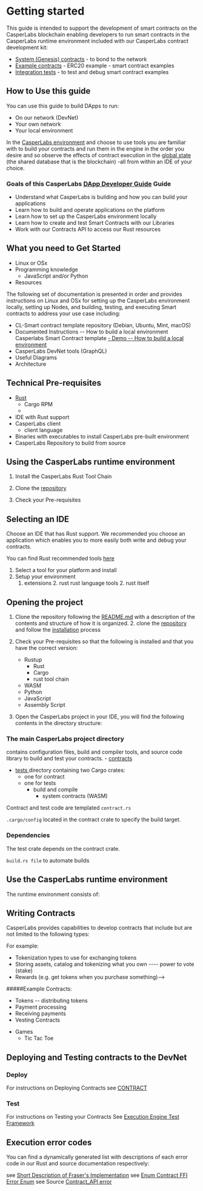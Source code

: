 
Getting started
===============


This guide is intended to support the development of smart contracts on the CasperLabs blockchain enabling developers to run smart contracts in the CasperLabs runtime environment included with our CasperLabs contract development kit:

- [System (Genesis) contracts](https://github.com/CasperLabs/CasperLabs/tree/master/execution-engine/contracts/system) - to bond to the network
- [Example contracts](https://github.com/CasperLabs/CasperLabs/tree/master/execution-engine/contracts/examples) - ERC20 example - smart contract examples
- [Integration tests](...) - to test and debug smart contract examples


How to Use this guide
---------------------

You can use this guide to build DApps to run:

- On our network (DevNet)
- Your own network
- Your local environment

In the [CasperLabs environment](https://clarity.casperlabs.io/#/) and choose to use tools you are familiar with to build your contracts and run them in the engine in the order you desire and so observe the effects of contract execution in the [global state](https://techspec.casperlabs.io/en/latest/implementation/global-state.html) (the shared database that is the blockchain) -all from within an IDE of your choice.


### Goals of this CasperLabs [DApp Developer Guide](https://github.com/CasperLabs/casperlabs-wiki-docs/blob/dev/Home.md#dapp-developers) Guide

- Understand what CasperLabs is building and how you can build your applications
- Learn how to build and operate applications on the platform
- Learn how to set up the CasperLabs environment locally
- Learn how to create and test Smart Contracts with our Libraries
- Work with our Contracts API to access our Rust resources

## What you need to Get Started

- Linux or OSx
- Programming knowledge
  - JavaScript and/or Python
- Resources

The following set of documentation is presented in order and provides instructions on Linux and OSx for setting up the CasperLabs environment locally, setting up Nodes, and building, testing, and executing Smart contracts to address your use case including:

- CL-Smart contract template repository (Debian, Ubuntu, Mint, macOS)
- Documented Instructions -- How to build a local environment Casperlabs Smart Contract template
[- Demo -- How to build a local environment
]()
- CasperLabs DevNet tools (GraphQL)
- Useful Diagrams
- Architecture


Technical Pre-requisites
------------------------

- [Rust](https://www.rust-lang.org/tools/install)
  - Cargo RPM
  - 
- IDE with Rust support
- CasperLabs client
  - client language
- Binaries with executables to install CasperLabs pre-built environment
- CasperLabs Repository to build from source

Using the CasperLabs runtime environment
----------------------------------------

1. Install the CasperLabs Rust Tool Chain
1. Clone the [repository](https://github.com/CasperLabs/CasperLabs/tree/dev/execution-engine)

1. Check your Pre-requisites


Selecting an IDE
------------------------------------------

Choose an IDE that has Rust support. We recommended you choose an application which enables you to more easily both write and debug your contracts.

You can find Rust recommended tools [here](https://www.rust-lang.org/tools)

1. Select a tool for your platform and install
2. Setup your environment
   1. extensions
      2. rust rust language tools
      2. rust itself

Opening the project
------------------------------------

1. Clone the repository following the [README.md](https://github.com/CasperLabs/CasperLabs/blob/master/execution-engine/cargo-casperlabs/README.md) with a description of the contents and structure of how it is organized.
   2. clone the [repository](...) and follow the [installation](...) process
<!--https://github.com/CasperLabs/CasperLabs/tree/dev/execution-engine-->

2. Check your Pre-requisites so that the following is installed and that you have the correct version:
   - Rustup
     - Rust
     - Cargo
     - rust tool chain
   - WASM
   - Python
   - JavaScript
   - Assembly Script

3. Open the CasperLabs project in your IDE, you will find the following contents in the directory structure:

### The main CasperLabs project directory
 contains configuration files, build and compiler tools, and source code library to build and test your contracts.  - [contracts](https://github.com/CasperLabs/CasperLabs/blob/master/execution-engine/cargo-casperlabs/README.md#usage)
  - [tests ](https://casperlabs.atlassian.net/wiki/spaces/EN/pages/173539561/Test+Framework+and+Project+Scaffolding+tool) directory containing two Cargo crates:
    - one for contract
    - one for tests
      - build and compile
        - system contracts (WASM)

 Contract and test code are templated `contract.rs`
<!--Key advantage here is that we can put a-->

`.cargo/config` located in the contract crate to specify the build target.

### Dependencies
The test crate depends on the contract crate.
<!--Some experimentation is warranted -->
`build.rs file` to automate builds


Use the CasperLabs runtime environment
---------------------------------------------
The runtime environment consists of:

Writing Contracts
-----------------
CasperLabs provides capabilities to develop contracts that include but are not limited to the following types:

For example:
- Tokenization types to use for exchanging tokens
- Storing assets, catalog and tokenizing what you own ---- power to vote (stake)
- Rewards (e.g. get tokens when you purchase something)-->
  

#####Example Contracts:

- Tokens -- distributing tokens
- Payment processing
- Receiving payments
- Vesting Contracts
<!--- Auctions -->
<!--- Voting-->
- Games
  - Tic Tac Toe
<!--- Other -- Category-->
<!--  - Specialized commerce apps-->
<!--  - Distributed versions (e.g. ride sharing)-->
<!--  - Supply chain management-->

 

Deploying and Testing contracts to the DevNet
---------------------------------------------

### Deploy

For instructions on Deploying Contracts see [CONTRACT](https://github.com/CasperLabs/CasperLabs/blob/master/docs/CONTRACTS.md)


### Test

For instructions on Testing your Contracts
See [Execution Engine Test Framework](https://github.com/CasperLabs/CasperLabs/tree/master/execution-engine/cargo-casperlabs)

Execution error codes
---------------------

You can find a dynamically generated list with descriptions of each error code in our Rust and source documentation respectively:

see [Short Description of Fraser's Implementation](...)
see [Enum Contract FFI Error Enum](https://docs.rs/casperlabs-contract-ffi/0.22.0/casperlabs_contract_ffi/contract_api/enum.Error.html)
see Source [Contract_API error ](https://docs.rs/casperlabs-contract-ffi/0.22.0/src/casperlabs_contract_ffi/contract_api/error.rs.html#56-138)

